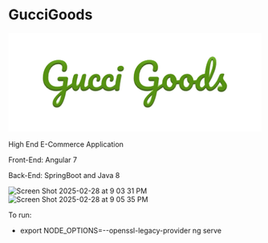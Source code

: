# GucciGoods

![Gucci Goods Logo](/Angular/gucci-goods/src/assets/GG_Logo.png)
                                                                                                        
High End E-Commerce Application

Front-End: Angular 7

Back-End: SpringBoot and Java 8

<img width="1522" alt="Screen Shot 2025-02-28 at 9 03 31 PM" src="https://github.com/user-attachments/assets/124938ef-10bc-42b8-93a0-3c2c179f8961" />
<img width="703" alt="Screen Shot 2025-02-28 at 9 05 35 PM" src="https://github.com/user-attachments/assets/d876c6ad-d4d9-41fc-a6f6-f4a856579383" />


To run:
 - export NODE_OPTIONS=--openssl-legacy-provider ng serve
